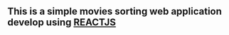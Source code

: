 ## This is a simple movies sorting web application develop using  [REACTJS](https://reactjs.org/) 

